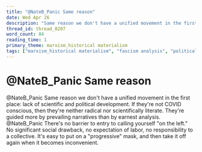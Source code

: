```yaml
---
title: "@NateB_Panic Same reason"
date: Wed Apr 26
description: "Same reason we don't have a unified movement in the first place: lack of scientific and political development."
thread_id: thread_0207
word_count: 84
reading_time: 1
primary_theme: marxism_historical materialism
tags: ["marxism_historical materialism", "fascism analysis", "political economy", "covid_public health politics", "organizational theory"]
---
```


# @NateB_Panic Same reason

@NateB_Panic Same reason we don't have a unified movement in the first place: lack of scientific and political development. If they're not COVID conscious, then they're neither radical nor scientifically literate. They're guided more by prevailing narratives than by earnest analysis. @NateB_Panic There's no barrier to entry to calling yourself "on the left." No significant social drawback, no expectation of labor, no responsibility to a collective. It's easy to put on a "progressive" mask, and then take it off again when it becomes inconvenient.